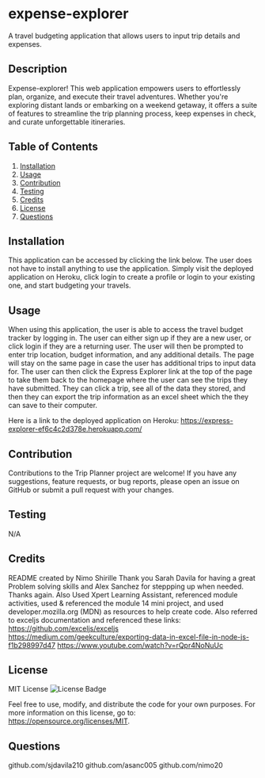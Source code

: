 # expense-explorer
A travel budgeting application that allows users to input trip details and expenses.

## Description
 Expense-explorer! This web application empowers users to effortlessly plan, organize, and execute their travel adventures. Whether you're exploring distant lands or embarking on a weekend getaway, it offers a suite of features to streamline the trip planning process, keep expenses in check, and curate unforgettable itineraries.

  ## Table of Contents
  1. [Installation](#installation)
  2. [Usage](#usage)
  3. [Contribution](#contribution)
  4. [Testing](#testing)
  5. [Credits](#credits)
  6. [License](#license)
  7. [Questions](#questions)

  ## Installation
  This application can be accessed by clicking the link below. The user does not have to install anything to use the application. Simply visit the deployed application on Heroku, click login to create a profile or login to your existing one, and start budgeting your travels. 

  ## Usage

  When using this application, the user is able to access the travel budget tracker by logging in. The user can either sign up if they are a new user, or click login if they are a returning user. The user will then be prompted to enter trip location, budget information, and any additional details. The page will stay on the same page in case the user has additional trips to input data for. The user can then click the Express Explorer link at the top of the page to take them back to the homepage where the user can see the trips they have submitted. They can click a trip, see all of the data they stored, and then they can export the trip information as an excel sheet which the they can save to their computer. 

  Here is a link to the deployed application on Heroku:
  https://express-explorer-ef6c4c2d378e.herokuapp.com/
  

  ## Contribution
  Contributions to the Trip Planner project are welcome! If you have any suggestions, feature requests, or bug reports, please open an issue on GitHub or submit a pull request with your changes.

  ## Testing
  N/A

  ## Credits
  README created by Nimo Shirille
  Thank you Sarah Davila for having a great Problem solving skills and Alex Sanchez for steppping up when needed. Thanks again.
  Also Used Xpert Learning Assistant, referenced module activities, used & referenced the module 14 mini project, and used developer.mozilla.org (MDN) as resources to help create code. Also referred to exceljs documentation and referenced these links:
   https://github.com/exceljs/exceljs
   https://medium.com/geekculture/exporting-data-in-excel-file-in-node-js-f1b298997d47
   https://www.youtube.com/watch?v=rQpr4NoNuUc
  

  ## License
  MIT License
  ![License Badge](https://img.shields.io/badge/License-MIT-yellow.svg)
  
  Feel free to use, modify, and distribute the code for your own purposes.
  For more information on this license, go to: https://opensource.org/licenses/MIT.


  ## Questions
  github.com/sjdavila210
  github.com/asanc005
  github.com/nimo20

